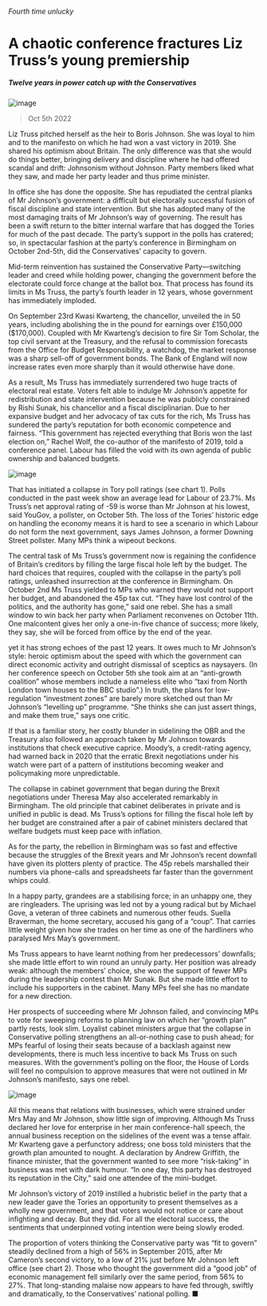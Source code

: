 ###### Fourth time unlucky
# A chaotic conference fractures Liz Truss’s young premiership 
##### Twelve years in power catch up with the Conservatives 
![image](images/20221008_BRP003.jpg) 
> Oct 5th 2022 
Liz Truss pitched herself as the heir to Boris Johnson. She was loyal to him and to the manifesto on which he had won a vast victory in 2019. She shared his optimism about Britain. The only difference was that she would do things better, bringing delivery and discipline where he had offered scandal and drift: Johnsonism without Johnson. Party members liked what they saw, and made her party leader and thus prime minister. 
In office she has done the opposite. She has repudiated the central planks of Mr Johnson’s government: a difficult but electorally successful fusion of fiscal discipline and state intervention. But she has adopted many of the most damaging traits of Mr Johnson’s way of governing. The result has been a swift return to the bitter internal warfare that has dogged the Tories for much of the past decade. The party’s support in the polls has cratered; so, in spectacular fashion at the party’s conference in Birmingham on October 2nd-5th, did the Conservatives’ capacity to govern. 
Mid-term reinvention has sustained the Conservative Party—switching leader and creed while holding power, changing the government before the electorate could force change at the ballot box. That process has found its limits in Ms Truss, the party’s fourth leader in 12 years, whose government has immediately imploded. 
On September 23rd Kwasi Kwarteng, the chancellor, unveiled the  in 50 years, including abolishing the  in the pound for earnings over £150,000 ($170,000). Coupled with Mr Kwarteng’s decision to fire Sir Tom Scholar, the top civil servant at the Treasury, and the refusal to commission forecasts from the Office for Budget Responsibility, a watchdog, the market response was a sharp sell-off of government bonds. The Bank of England will now increase rates even more sharply than it would otherwise have done.
As a result, Ms Truss has immediately surrendered two huge tracts of electoral real estate. Voters felt able to indulge Mr Johnson’s appetite for redistribution and state intervention because he was publicly constrained by Rishi Sunak, his chancellor and a fiscal disciplinarian. Due to her expansive budget and her advocacy of tax cuts for the rich, Ms Truss has sundered the party’s reputation for both economic competence and fairness. “This government has rejected everything that Boris won the last election on,” Rachel Wolf, the co-author of the manifesto of 2019, told a conference panel. Labour has filled the void with its own agenda of public ownership and balanced budgets. 
![image](images/20221008_BRC270.png) 

That has initiated a collapse in Tory poll ratings (see chart 1). Polls conducted in the past week show an average lead for Labour of 23.7%. Ms Truss’s net approval rating of -59 is worse than Mr Johnson at his lowest, said YouGov, a pollster, on October 5th. The loss of the Tories’ historic edge on handling the economy means it is hard to see a scenario in which Labour do not form the next government, says James Johnson, a former Downing Street pollster. Many MPs think a wipeout beckons.
The central task of Ms Truss’s government now is regaining the confidence of Britain’s creditors by filling the large fiscal hole left by the budget. The hard choices that requires, coupled with the collapse in the party’s poll ratings, unleashed insurrection at the conference in Birmingham. On October 2nd Ms Truss yielded to MPs who warned they would not support her budget, and abandoned the 45p tax cut. “They have lost control of the politics, and the authority has gone,” said one rebel. She has a small window to win back her party when Parliament reconvenes on October 11th. One malcontent gives her only a one-in-five chance of success; more likely, they say, she will be forced from office by the end of the year. 
 yet it has strong echoes of the past 12 years. It owes much to Mr Johnson’s style: heroic optimism about the speed with which the government can direct economic activity and outright dismissal of sceptics as naysayers. (In her conference speech on October 5th she took aim at an “anti-growth coalition” whose members include a nameless elite who “taxi from North London town houses to the BBC studio”.) In truth, the plans for low-regulation “investment zones” are barely more sketched out than Mr Johnson’s “levelling up” programme. “She thinks she can just assert things, and make them true,” says one critic. 
If that is a familiar story, her costly blunder in sidelining the OBR and the Treasury also followed an approach taken by Mr Johnson towards institutions that check executive caprice. Moody’s, a credit-rating agency, had warned back in 2020 that the erratic Brexit negotiations under his watch were part of a pattern of institutions becoming weaker and policymaking more unpredictable. 
The collapse in cabinet government that began during the Brexit negotiations under Theresa May also accelerated remarkably in Birmingham. The old principle that cabinet deliberates in private and is unified in public is dead. Ms Truss’s options for filling the fiscal hole left by her budget are constrained after a pair of cabinet ministers declared that welfare budgets must keep pace with inflation.
As for the party, the rebellion in Birmingham was so fast and effective because the struggles of the Brexit years and Mr Johnson’s recent downfall have given its plotters plenty of practice. The 45p rebels marshalled their numbers via phone-calls and spreadsheets far faster than the government whips could. 
In a happy party, grandees are a stabilising force; in an unhappy one, they are ringleaders. The uprising was led not by a young radical but by Michael Gove, a veteran of three cabinets and numerous other feuds. Suella Braverman, the home secretary, accused his gang of a “coup”. That carries little weight given how she trades on her time as one of the hardliners who paralysed Mrs May’s government. 
Ms Truss appears to have learnt nothing from her predecessors’ downfalls; she made little effort to win round an unruly party. Her position was already weak: although the members’ choice, she won the support of fewer MPs during the leadership contest than Mr Sunak. But she made little effort to include his supporters in the cabinet. Many MPs feel she has no mandate for a new direction.
Her prospects of succeeding where Mr Johnson failed, and convincing MPs to vote for sweeping reforms to planning law on which her “growth plan” partly rests, look slim. Loyalist cabinet ministers argue that the collapse in Conservative polling strengthens an all-or-nothing case to push ahead; for MPs fearful of losing their seats because of a backlash against new developments, there is much less incentive to back Ms Truss on such measures. With the government’s polling on the floor, the House of Lords will feel no compulsion to approve measures that were not outlined in Mr Johnson’s manifesto, says one rebel.
![image](images/20221008_BRC259.png) 

All this means that relations with businesses, which were strained under Mrs May and Mr Johnson, show little sign of improving. Although Ms Truss declared her love for enterprise in her main conference-hall speech, the annual business reception on the sidelines of the event was a tense affair. Mr Kwarteng gave a perfunctory address; one boss told ministers that the growth plan amounted to nought. A declaration by Andrew Griffith, the finance minister, that the government wanted to see more “risk-taking” in business was met with dark humour. “In one day, this party has destroyed its reputation in the City,” said one attendee of the mini-budget. 
Mr Johnson’s victory of 2019 instilled a hubristic belief in the party that a new leader gave the Tories an opportunity to present themselves as a wholly new government, and that voters would not notice or care about infighting and decay. But they did. For all the electoral success, the sentiments that underpinned voting intention were being slowly eroded. 
The proportion of voters thinking the Conservative party was “fit to govern” steadily declined from a high of 56% in September 2015, after Mr Cameron’s second victory, to a low of 21% just before Mr Johnson left office (see chart 2). Those who thought the government did a “good job” of economic management fell similarly over the same period, from 56% to 27%. That long-standing malaise now appears to have fed through, swiftly and dramatically, to the Conservatives’ national polling. ■
